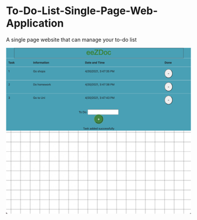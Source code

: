 # To-Do-List-Single-Page-Web-Application
A single page website that can manage your to-do list

<img src="README_Images/Page.png">
